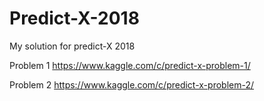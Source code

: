 # Predict-X-2018
My solution for predict-X 2018

Problem 1
https://www.kaggle.com/c/predict-x-problem-1/

Problem 2
https://www.kaggle.com/c/predict-x-problem-2/
